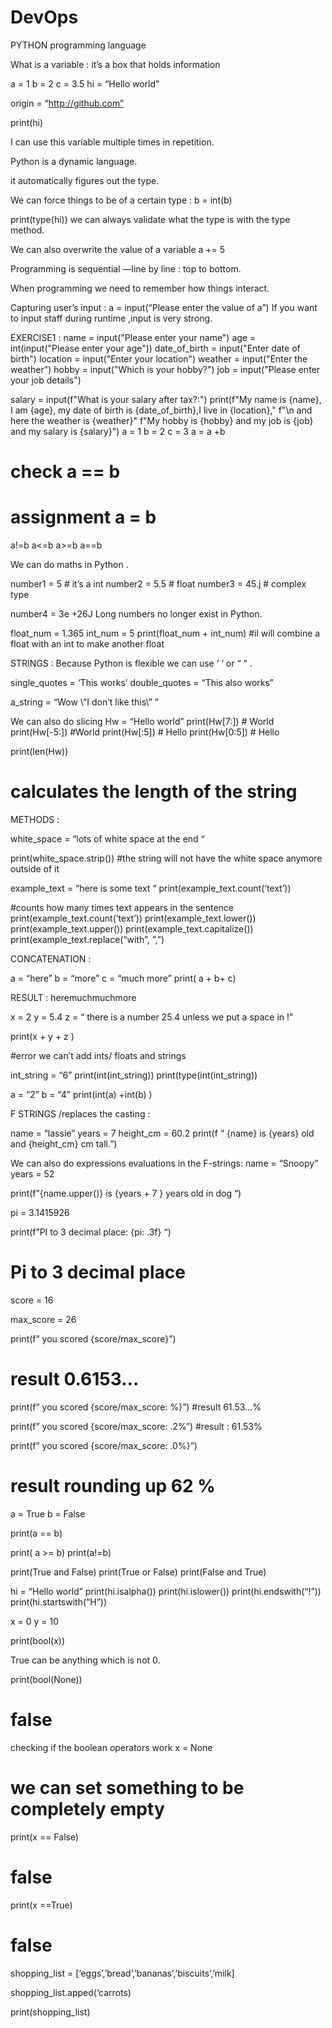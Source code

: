 # DevOps

PYTHON programming language 

What is a variable : it’s a box that holds information 

a = 1
b = 2
c = 3.5
hi = “Hello world”

origin = “http://github.com”

print(hi)

I can use this variable multiple times in repetition.

Python is a dynamic language.

it automatically figures out the type.

We can force things to be of a certain type : 
b = int(b) 

print(type(hi))
we can always validate what the type is with the type method.

We can also overwrite the value of a variable
a += 5

Programming is sequential —line by line : top to bottom.


When programming we need to remember how things interact.

Capturing user’s input : 
a = input(“Please enter the value of a”)
If you want to input staff during runtime ,input is very strong.

EXERCISE1 : 
name = input("Please enter your name")
age = int(input("Please enter your age"))
date_of_birth = input("Enter date of birth")
location = input("Enter your location")
weather = input("Enter the weather")
hobby = input("Which is your hobby?")
job = input("Please enter your job details")

salary = input(f"What is your salary after tax?:")
print(f"My name is {name}, I am {age}, my date of birth is {date_of_birth},I live in {location},"
      f"\n and here the weather is {weather}"
      f"My hobby is {hobby} and my job is {job} and my salary is {salary}")
a = 1
b = 2
c = 3
a = a +b

# check  a == b
# assignment a = b

a!=b
a<=b
a>=b
a==b

We can do maths in Python .

number1 = 5 # it’s a int
number2 = 5.5 # float
number3 = 45.j # complex type


number4 = 3e +26J
Long numbers no longer exist in Python.

float_num = 1.365
int_num = 5
print(float_num + int_num) 
#il will combine a float with an int to make another float

STRINGS : 
Because Python is flexible we can use ‘ ‘ or “ “ .

single_quotes = ‘This works’
double_quotes = “This also works”

a_string = “Wow  \”I don’t like this\” ”


We can also do slicing 
Hw = “Hello world”
print(Hw[7:]) # World
print(Hw[-5:]) #World
print(Hw[:5]) # Hello
print(Hw[0:5]) # Hello

print(len(Hw))
# calculates the length of the string

METHODS : 

white_space = “lots of white space at the end           “

print(white_space.strip())
#the string will not have the white space anymore outside of it

example_text = “here is some text “
print(example_text.count(‘text’))


#counts how many times text appears in the sentence
print(example_text.count(‘text’))
print(example_text.lower())
print(example_text.upper())
print(example_text.capitalize())
print(example_text.replace(“with”, ”,”)


CONCATENATION : 

a = “here”
b = “more”
c = “much more”
print( a + b+ c) 

RESULT : heremuchmuchmore

x = 2
y = 5.4
z = “  there is a number 25.4 unless we put a space in !”


print(x + y + z ) 

#error we can’t add ints/ floats and strings 


int_string = “6”
print(int(int_string))
print(type(int(int_string))

a = “2”
b = “4”
print(int(a) +int(b) )

F STRINGS /replaces the casting : 

name = “lassie”
years = 7
height_cm = 60.2
print(f “ {name} is {years} old and {height_cm} cm tall.”)

We can also do expressions evaluations in the F-strings:
name = “Snoopy”
years = 52

print(f”{name.upper()} is {years + 7 } years old in dog “)

pi = 3.1415926

print(f”PI to 3 decimal place: {pi: .3f} “) 
# Pi to 3 decimal place

score = 16

max_score = 26

print(f” you scored {score/max_score}”)
# result 0.6153…
print(f” you scored {score/max_score: %}”)
#result  61.53…%

print(f” you scored {score/max_score: .2%”)
#result : 61.53%

print(f” you scored {score/max_score: .0%}”)
# result rounding up 62 %

a = True 
b = False 

print(a == b) 

print( a >= b) 
print(a!=b)

print(True and False)
print(True or False)
print(False and True) 

hi = “Hello world”
print(hi.isalpha())
print(hi.islower())
print(hi.endswith(“!”))
print(hi.startswith(“H”))

x = 0
y = 10 

print(bool(x))

True can be anything which is not 0.

print(bool(None))
# false 

checking if the boolean operators work 
x = None 
# we can set something to be completely empty

print(x == False)
# false

print(x ==True) 
# false
shopping_list = [‘eggs’,’bread’,’bananas’,’biscuits’,’milk]


shopping_list.apped(‘carrots)

print(shopping_list)


      
